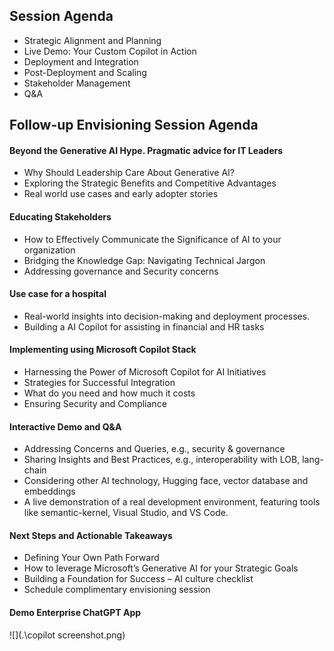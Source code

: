 ## Session Agenda

- Strategic Alignment and Planning
- Live Demo: Your Custom Copilot in Action
- Deployment and Integration
- Post-Deployment and Scaling
- Stakeholder Management
- Q&A



## Follow-up Envisioning Session Agenda

#### Beyond the Generative AI Hype. Pragmatic advice for IT Leaders

- Why Should Leadership Care About Generative AI?
- Exploring the Strategic Benefits and Competitive Advantages
- Real world use cases and early adopter stories



#### Educating Stakeholders

- How to Effectively Communicate the Significance of AI to your organization
- Bridging the Knowledge Gap: Navigating Technical Jargon
- Addressing governance and Security concerns



#### Use case for a hospital

- Real-world insights into decision-making and deployment processes.
- Building a AI Copilot for assisting in financial and HR tasks



#### Implementing using Microsoft Copilot Stack

- Harnessing the Power of Microsoft Copilot for AI Initiatives
- Strategies for Successful Integration
- What do you need and how much it costs
- Ensuring Security and Compliance



#### Interactive Demo and Q&A

- Addressing Concerns and Queries, e.g., security & governance
- Sharing Insights and Best Practices, e.g., interoperability with LOB, lang-chain 
- Considering other AI technology, Hugging face, vector database and embeddings
- A live demonstration of a real development environment, featuring tools like semantic-kernel, Visual Studio, and VS Code.



#### Next Steps and Actionable Takeaways

- Defining Your Own Path Forward
- How to leverage Microsoft’s Generative AI for your Strategic Goals
- Building a Foundation for Success – AI culture checklist
- Schedule complimentary envisioning session



#### Demo Enterprise ChatGPT App

![](.\copilot screenshot.png)